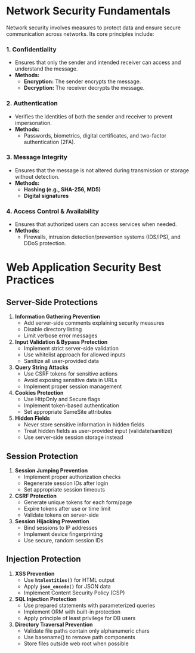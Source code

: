 # **Network Security Fundamentals**

Network security involves measures to protect data and ensure secure communication across networks. Its core principles include:

### **1. Confidentiality**

- Ensures that only the sender and intended receiver can access and understand the message.
- **Methods:**
    - **Encryption:** The sender encrypts the message.
    - **Decryption:** The receiver decrypts the message.

### **2. Authentication**

- Verifies the identities of both the sender and receiver to prevent impersonation.
- **Methods:**
    - Passwords, biometrics, digital certificates, and two-factor authentication (2FA).

### **3. Message Integrity**

- Ensures that the message is not altered during transmission or storage without detection.
- **Methods:**
    - **Hashing (e.g., SHA-256, MD5)**
    - **Digital signatures**

### **4. Access Control & Availability**

- Ensures that authorized users can access services when needed.
- **Methods:**
    - Firewalls, intrusion detection/prevention systems (IDS/IPS), and DDoS protection.

# **Web Application Security Best Practices**

## **Server-Side Protections**

1. **Information Gathering Prevention**
    - Add server-side comments explaining security measures
    - Disable directory listing
    - Limit verbose error messages
2. **Input Validation & Bypass Protection**
    - Implement strict server-side validation
    - Use whitelist approach for allowed inputs
    - Sanitize all user-provided data
3. **Query String Attacks**
    - Use CSRF tokens for sensitive actions
    - Avoid exposing sensitive data in URLs
    - Implement proper session management
4. **Cookies Protection**
    - Use HttpOnly and Secure flags
    - Implement token-based authentication
    - Set appropriate SameSite attributes
5. **Hidden Fields**
    - Never store sensitive information in hidden fields
    - Treat hidden fields as user-provided input (validate/sanitize)
    - Use server-side session storage instead

## **Session Protection**

1. **Session Jumping Prevention**
    - Implement proper authorization checks
    - Regenerate session IDs after login
    - Set appropriate session timeouts
2. **CSRF Protection**
    - Generate unique tokens for each form/page
    - Expire tokens after use or time limit
    - Validate tokens on server-side
3. **Session Hijacking Prevention**
    - Bind sessions to IP addresses
    - Implement device fingerprinting
    - Use secure, random session IDs

## **Injection Protection**

1. **XSS Prevention**
    - Use **`htmlentities()`** for HTML output
    - Apply **`json_encode()`** for JSON data
    - Implement Content Security Policy (CSP)
2. **SQL Injection Protection**
    - Use prepared statements with parameterized queries
    - Implement ORM with built-in protection
    - Apply principle of least privilege for DB users
3. **Directory Traversal Prevention**
    - Validate file paths contain only alphanumeric chars
    - Use basename() to remove path components
    - Store files outside web root when possible


